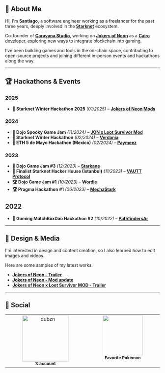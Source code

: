 ## 👋 About Me  
Hi, I'm **Santiago**, a software engineer working as a freelancer for the past three years, deeply involved in the **[Starknet](https://www.starknet.io/)** ecosystem.  

Co-founder of **[Caravana Studio](https://github.com/caravana-studio)**, working on **[Jokers of Neon](https://alpha.jokersofneon.com/)** as a **[Cairo](https://www.cairo-lang.org/)** developer, exploring new ways to integrate blockchain into gaming.  

I’ve been building games and tools in the on-chain space, contributing to open-source projects and joining different in-person events and hackathons along the way.  

---
## 🏆 Hackathons & Events  
### 2025  
- **🥇 Starknet Winter Hackathon 2025** *(01/2025)* – **[Jokers of Neon Mods](https://github.com/caravana-studio/jokers-of-neon-mods)**  

### 2024  
- **🥇 Dojo Spooky Game Jam** *(11/2024)* – **[JON x Loot Survivor Mod](https://github.com/caravana-studio/jokers-ls-mod-contracts)**  
- **🥉 Starknet Winter Hackathon** *(02/2024)* – **[Verdania](https://github.com/amegakure-studio/verdania-cairo)**  
- **🥈 ETH 5 de Mayo Hackathon (Mexico)** *(02/2024)* – **[Paymeez](https://github.com/dbejarano820/eth-cdm-hackathon)**   

### 2023  
- **🥈 Dojo Game Jam #3** *(12/2023)* – **[Starkane](https://x.com/0xstarkane)**  
- **🏅 Finalist Starknet Hacker House (Istanbul)** *(11/2023)* – **[VAUTT Protocol](https://github.com/Koomuna-Labs/vautt-protocol)**  
- **🏆 Dojo Game Jam #1** *(10/2023)* – **[Wordle](https://github.com/dpinones/wordle-dojo)**  
- **🏆 Pragma Hackathon #1** *(06/2023)* – **[MechaStark](https://github.com/MechaStark-RPG/mecha-stark-contract)**  

## 2022  
- **🥇 Gaming MatchBoxDao Hackathon #2** *(10/2022)* – **[PathfindersAr](https://github.com/dpinones/pathfinders-ar)**

---
## 🎨 Design & Media  
I'm interested in design and content creation, so I also learned how to edit images and videos. 

Here are some samples of my latest works.

- **[Jokers of Neon - Trailer](https://www.youtube.com/watch?v=0KgCLOUVjHg)**
- **[Jokers of Neon - Mod update](https://www.youtube.com/watch?v=KF3rtfxnkEc)**
- **[Jokers of Neon x Loot Survivor MOD - Trailer](https://www.youtube.com/watch?v=xtTxSTtLy-k)**
 
---
## 🔗 Social  
<table>
  <tbody>
    <tr>
      <td align="center" valign="top" width="14.28%"><a href="https://x.com/dub_zn"><img src="https://avatars.githubusercontent.com/u/58611754?v=4?s=100" width="150px;" alt="dubzn"/><br /><sub><b>𝕏 account</b></sub></a><br /><a href="https://x.com/dub_zn" title="X"></a></td>
      <td align="center" valign="top" width="14.28%"><img src="https://user-images.githubusercontent.com/58611754/236744178-b1753fb6-c647-473a-bc7b-77cd687c6a82.gif" width="130px" /><br /><sub><b>Favorite Pokémon</b></sub></a><br /><a href="https://www.pokemon.com/el/pokedex/gengar" title="Gengar"></a></td>
    </tr>
  </tbody>
  <tfoot>
  </tfoot>
</table>

